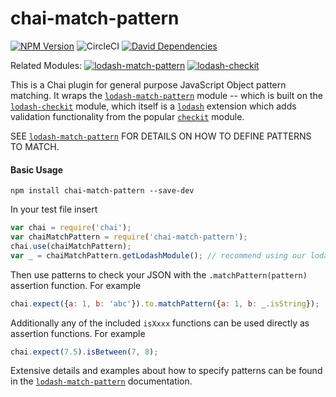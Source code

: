 # chai-match-pattern
[![NPM Version](https://img.shields.io/npm/v/chai-match-pattern.svg)](https://www.npmjs.com/package/chai-match-pattern)
![CircleCI](https://circleci.com/gh/Originate/chai-match-pattern.svg?style=shield&circle-token=:circle-token)
[![David Dependencies](https://david-dm.org/Originate/chai-match-pattern.svg)](https://david-dm.org/Originate/chai-match-pattern)

Related Modules:
[![lodash-match-pattern](https://img.shields.io/npm/v/lodash-match-pattern.svg?label=lodash-match-pattern)](https://www.npmjs.com/package/lodash-match-pattern)
[![lodash-checkit](https://img.shields.io/npm/v/lodash-checkit.svg?label=lodash-checkit)](https://www.npmjs.com/package/lodash-checkit)

This is a Chai plugin for general purpose JavaScript Object pattern matching. It wraps the [`lodash-match-pattern`](https://github.com/originate/lodash-match-pattern) module -- which is built on the [`lodash-checkit`](https://github.com/Originate/lodash-checkit) module,  which itself is a [`lodash`](https://lodash.com/docs) extension which adds validation functionality from the popular [`checkit`](https://github.com/tgriesser/checkit) module.

SEE [`lodash-match-pattern`](https://github.com/originate/lodash-match-pattern) FOR DETAILS ON HOW TO DEFINE PATTERNS TO MATCH.


#### Basic Usage
```
npm install chai-match-pattern --save-dev
```
In your test file insert

```javascript
var chai = require('chai');
var chaiMatchPattern = require('chai-match-pattern');
chai.use(chaiMatchPattern);
var _ = chaiMatchPattern.getLodashModule(); // recommend using our lodash extension
```

Then use patterns to check your JSON with the `.matchPattern(pattern)` assertion function.  For example

```javascript
chai.expect({a: 1, b: 'abc'}).to.matchPattern({a: 1, b: _.isString});
```

Additionally any of the included `isXxxx` functions can be used directly as assertion functions. For example

```javascript
chai.expect(7.5).isBetween(7, 8);
```

Extensive details and examples about how to specify patterns can be found in the [`lodash-match-pattern`](https://github.com/originate/lodash-match-pattern) documentation.
